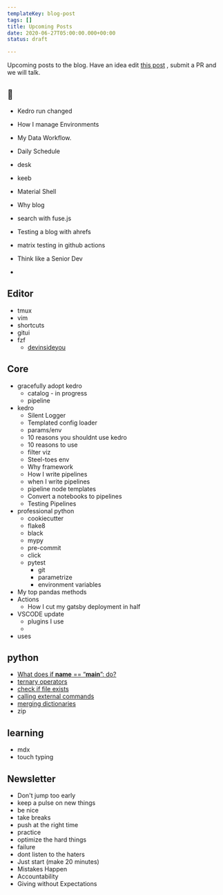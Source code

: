 ```yaml
---
templateKey: blog-post
tags: []
title: Upcoming Posts
date: 2020-06-27T05:00:00.000+00:00
status: draft

---
```


Upcoming posts to the blog.  Have an idea edit 
[this post](https://github.com/WaylonWalker/waylonwalker.com/edit/main/pages/notes/upcoming-posts.md)
, submit a PR and we will talk.

## 🧠

* Kedro run changed
* How I manage Environments
* My Data Workflow.
* Daily Schedule
* desk
* keeb
* Material Shell
* Why blog
* search with fuse.js
* Testing a blog with ahrefs
* matrix testing in github actions


* Think like a Senior Dev
* 


## Editor

* tmux
* vim
* shortcuts
* gitui
* fzf
    * [devinsideyou](https://www.youtube.com/watch?v=tB-AgxzBmH8)



## Core

* gracefully adopt kedro
  * catalog - in progress
  * pipeline
* kedro
  * Silent Logger
  * Templated config loader
  * params/env
  * 10 reasons you shouldnt use kedro
  * 10 reasons to use 
  * filter viz
  * Steel-toes env
  * Why framework
  * How I write pipelines
  * when I write pipelines
  * pipeline node templates
  * Convert a notebooks to pipelines
  * Testing Pipelines
* professional python
  * cookiecutter
  * flake8
  * black
  * mypy
  * pre-commit
  * click
  * pytest
    * git
    * parametrize
    * environment variables
* My top pandas methods
* Actions
  * How I cut my gatsby deployment in half
* VSCODE update
  * plugins I use
  * 
* uses

## python

* [What does if **name** == “**main**”: do?](https://stackoverflow.com/questions/419163/what-does-if-name-main-do)
* [ternary operators](https://stackoverflow.com/questions/394809/does-python-have-a-ternary-conditional-operator)
* [check if file exists](https://stackoverflow.com/questions/82831/how-do-i-check-whether-a-file-exists-without-exceptions)
* [calling external commands](https://stackoverflow.com/questions/89228/calling-an-external-command-from-python)
* [merging dictionaries](https://stackoverflow.com/questions/38987/how-do-i-merge-two-dictionaries-in-a-single-expression-taking-union-of-dictiona)
* zip

## learning

* mdx
* touch typing

## Newsletter

* Don't jump too early
* keep a pulse on new things
* be nice
* take breaks
* push at the right time
* practice
* optimize the hard things
* failure
* dont listen to the haters
* Just start (make 20 minutes)
* Mistakes Happen
* Accountability
* Giving without Expectations
